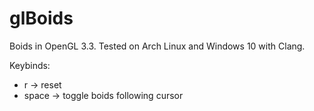 # glBoids

Boids in OpenGL 3.3. Tested on Arch Linux and Windows 10 with Clang.

Keybinds:
- r -> reset
- space -> toggle boids following cursor
